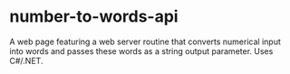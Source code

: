 # number-to-words-api
A web page featuring a web server routine that converts numerical input into words and passes these words as a string output parameter. Uses C#/.NET.

